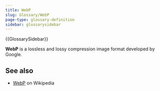 ```yaml
---
title: WebP
slug: Glossary/WebP
page-type: glossary-definition
sidebar: glossarysidebar
---
```


{{GlossarySidebar}}

**WebP** is a lossless and lossy compression image format developed by Google.

## See also

- [WebP](https://en.wikipedia.org/wiki/WebP) on Wikipedia
